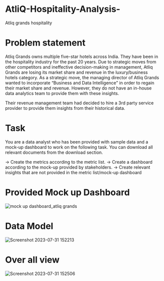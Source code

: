 # AtliQ-Hospitality-Analysis-
Atliq grands hospitality 
# Problem statement
Atliq Grands owns multiple five-star hotels across India. They have been in the hospitality industry for the past 20 years. Due to strategic moves from other competitors and ineffective decision-making in management, Atliq Grands are losing its market share and revenue in the luxury/business hotels category. As a strategic move, the managing director of Atliq Grands wanted to incorporate “Business and Data Intelligence” in order to regain their market share and revenue. However, they do not have an in-house data analytics team to provide them with these insights.

Their revenue management team had decided to hire a 3rd party service provider to provide them insights from their historical data.
# Task
You are a data analyst who has been provided with sample data and a mock-up dashboard to work on the following task. You can download all relevant documents from the download section.

-> Create the metrics according to the metric list.
-> Create a dashboard according to the mock-up provided by stakeholders.
-> Create relevant insights that are not provided in the metric list/mock-up dashboard
# Provided Mock up Dashboard
![mock up dashboard_atliq grands](https://github.com/Ankarisaikiran/AtliQ-Hospitality-Analysis-/assets/140939059/90dd9b84-87f8-4830-916a-323040830283)
# Data Model 
![Screenshot 2023-07-31 152213](https://github.com/Ankarisaikiran/AtliQ-Hospitality-Analysis-/assets/140939059/e61ed371-49d6-4c10-9a93-6f6f01662c41)
# Over all view
![Screenshot 2023-07-31 152506](https://github.com/Ankarisaikiran/AtliQ-Hospitality-Analysis-/assets/140939059/aefbc338-0456-4b51-815c-735e437346ff)
